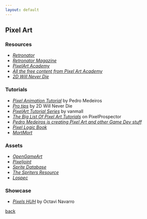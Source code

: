 ```yaml
---
layout: default
---
```


## Pixel Art

### Resources

* _[Retronator](https://retronator.com/)_
* _[Retronator Magazine](https://medium.com/retronator-magazine)_
* _[PixelArt Academy](https://pixelart.academy/)_
* _[All the free content from Pixel Art Academy](https://medium.com/retronator-magazine/all-the-free-content-from-pixel-art-academy-736c8e9bfbaa)_
* _[2D Will Never Die](https://2dwillneverdie.com/)_

### Tutorials

* _[Pixel Animation Tutorial](https://80.lv/articles/pixel-animation-tutorial-by-pedro-medeiros/)_ by Pedro Medeiros
* _[Pro tips](https://2dwillneverdie.com/tutorial/)_ by 2D Will Never Die
* _[PixelArt Tutorial Series](https://www.deviantart.com/vanmall)_ by vanmall
* _[The Big List Of Pixel Art Tutorials](http://www.pixelprospector.com/the-big-list-of-pixel-art-tutorials/)_ on PixelProspector
* _[Pedro Medeiros is creating Pixel Art and other Game Dev stuff](https://www.patreon.com/saint11/posts)_
* _[Pixel Logic Book](http://pixellogicbook.com/)_
* _[MortMort](https://www.mortmort.net/)_

### Assets

* _[OpenGameArt](https://opengameart.org/)_
* _[Pixeljoint](http://pixeljoint.com/)_
* _[Sprite Database](http://spritedatabase.net/)_
* _[The Spriters Resource](https://www.spriters-resource.com/)_
* _[Lospec](https://lospec.com/)_

### Showcase

* _[Pixels HUH](http://pixelshuh.tumblr.com/)_ by Octavi Navarro

[back](../)
